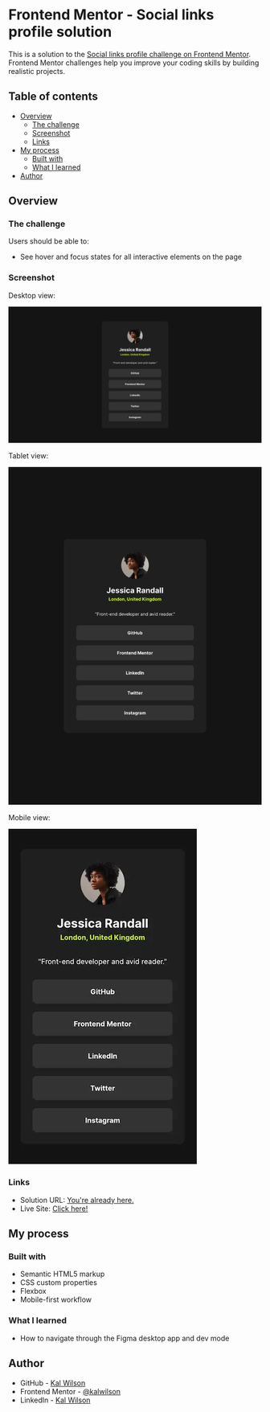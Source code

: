 # Frontend Mentor - Social links profile solution

This is a solution to the [Social links profile challenge on Frontend Mentor](https://www.frontendmentor.io/challenges/social-links-profile-UG32l9m6dQ). Frontend Mentor challenges help you improve your coding skills by building realistic projects.

## Table of contents

- [Overview](#overview)
  - [The challenge](#the-challenge)
  - [Screenshot](#screenshot)
  - [Links](#links)
- [My process](#my-process)
  - [Built with](#built-with)
  - [What I learned](#what-i-learned)
- [Author](#author)

## Overview

### The challenge

Users should be able to:

- See hover and focus states for all interactive elements on the page

### Screenshot

Desktop view:

![A desktop screenshot of the social links profile component.](./assets/images/fem-social-links-profile-screenshot-desktop.webp)

Tablet view:

![A tablet screenshot of the social links profile component.](./assets/images/fem-social-links-profile-screenshot-tablet.webp)

Mobile view:

![A mobile screenshot of the social links profile component.](./assets/images/fem-social-links-profile-screenshot-mobile.webp)

### Links

- Solution URL: [You're already here.](https://github.com/kalwilson/fem-social-links-profile)
- Live Site: [Click here!](https://kalwilson.github.io/fem-social-links-profile/)

## My process

### Built with

- Semantic HTML5 markup
- CSS custom properties
- Flexbox
- Mobile-first workflow

### What I learned

- How to navigate through the Figma desktop app and dev mode

## Author

- GitHub - [Kal Wilson](https://github.com/kalwilson)
- Frontend Mentor - [@kalwilson](https://www.frontendmentor.io/profile/kalwilson)
- LinkedIn - [Kal Wilson](https://www.linkedin.com/in/kalwilson)
